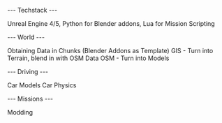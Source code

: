 --- Techstack ---

Unreal Engine 4/5,
Python for Blender addons,
Lua for Mission Scripting



--- World ---

Obtaining Data in Chunks (Blender Addons as Template)
GIS - Turn into Terrain, blend in with OSM Data
OSM - Turn into Models



--- Driving ---

Car Models
Car Physics



--- Missions ---

Modding
